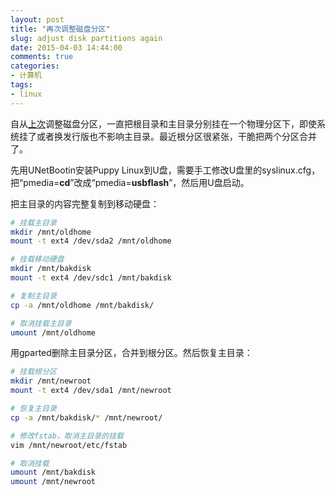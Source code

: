 ```yaml
---
layout: post
title: "再次调整磁盘分区"
slug: adjust disk partitions again
date: 2015-04-03 14:44:00
comments: true
categories:
- 计算机
tags:
- linux
---
```


自从[上次](/post/adjust-disk-partitions-in-archlinux/)调整磁盘分区，一直把根目录和主目录分别挂在一个物理分区下，即使系统挂了或者换发行版也不影响主目录。最近根分区很紧张，干脆把两个分区合并了。

先用UNetBootin安装Puppy Linux到U盘，需要手工修改U盘里的syslinux.cfg，把“pmedia=**cd**”改成“pmedia=**usbflash**”，然后用U盘启动。

把主目录的内容完整复制到移动硬盘：

```bash
# 挂载主目录
mkdir /mnt/oldhome
mount -t ext4 /dev/sda2 /mnt/oldhome

# 挂载移动硬盘
mkdir /mnt/bakdisk
mount -t ext4 /dev/sdc1 /mnt/bakdisk

# 复制主目录
cp -a /mnt/oldhome /mnt/bakdisk/

# 取消挂载主目录
umount /mnt/oldhome
```

用gparted删除主目录分区，合并到根分区。然后恢复主目录：

```bash
# 挂载根分区
mkdir /mnt/newroot
mount -t ext4 /dev/sda1 /mnt/newroot

# 恢复主目录
cp -a /mnt/bakdisk/* /mnt/newroot/

# 修改fstab，取消主目录的挂载
vim /mnt/newroot/etc/fstab

# 取消挂载
umount /mnt/bakdisk
umount /mnt/newroot
```

